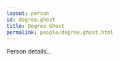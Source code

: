 ```yaml
---
layout: person
id: degree.ghost
title: Degree Ghost
permalink: people/degree.ghost.html
---
```


Person details...